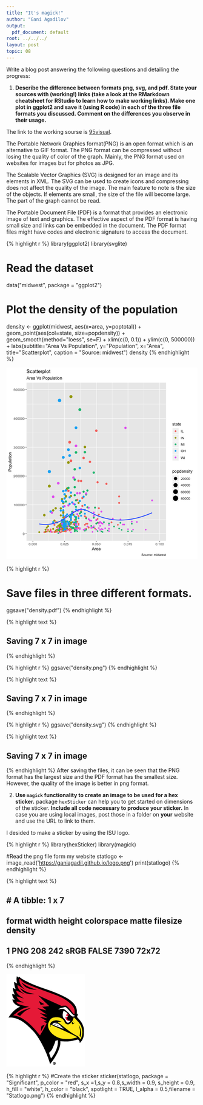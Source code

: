```yaml
---
title: "It's magick!"
author: "Gani Agadilov"
output:
  pdf_document: default
root: ../../../
layout: post
topic: 08
---
```


Write a blog post answering the following questions and detailing the progress: 

1. **Describe the difference between formats png, svg, and pdf. State your sources with (working!) links (take a look at the RMarkdown cheatsheet for RStudio to learn how to make working links). Make one plot in ggplot2 and save it (using R code) in each of the three file formats you discussed. Comment on the differences you observe in their usage.**

The link to the working sourse is [95visual](https://www.95visual.com/blog/svg-pdf-jpg-png-whats-the-difference).

The Portable Network Graphics format(PNG) is an open format which is an alternative to GIF format. The PNG format can be compressed without losing the quality of color of the graph. Mainly, the PNG format used on websites for images but for photos as JPG.

The Scalable Vector Graphics (SVG) is designed for an image and its elements in XML. The SVG can be used to create icons and compressing does not affect the quality of the image. The main feature to note is the size of the objects. If elements are small, the size of the file will become large. The part of the graph cannot be read.

The Portable Document File (PDF) is a format that provides an electronic image of text and graphics. The effective aspect of the PDF format is having small size and links can be embedded in the document. The PDF format files might have codes and electronic signature to access the document.



{% highlight r %}
library(ggplot2)
library(svglite)

# Read the dataset
data("midwest", package = "ggplot2")

# Plot the density of the population
density <- ggplot(midwest, aes(x=area, y=poptotal)) + 
  geom_point(aes(col=state, size=popdensity)) + 
  geom_smooth(method="loess", se=F) + 
  xlim(c(0, 0.1)) + 
  ylim(c(0, 500000)) + 
  labs(subtitle="Area Vs Population", 
       y="Population", 
       x="Area", 
       title="Scatterplot", 
       caption = "Source: midwest")
density
{% endhighlight %}

![center](../figure/08/GaniAgadilov/unnamed-chunk-1-1.png)

{% highlight r %}
# Save files in three different formats.

ggsave("density.pdf")
{% endhighlight %}



{% highlight text %}
## Saving 7 x 7 in image
{% endhighlight %}



{% highlight r %}
ggsave("density.png")
{% endhighlight %}



{% highlight text %}
## Saving 7 x 7 in image
{% endhighlight %}



{% highlight r %}
ggsave("density.svg")
{% endhighlight %}



{% highlight text %}
## Saving 7 x 7 in image
{% endhighlight %}
After saving the files, it can be seen that the PNG format has the largest size and the PDF format has the smallest size. However, the quality of the image is better in png format.

2. **Use `magick` functionality to create an image to be used for a hex sticker.**  package `hexSticker` can help you to get started on dimensions of the sticker. **Include all code necessary to produce your sticker.** In case you are using local images, post those in a folder on **your** website and use the URL to link to them.

I desided to make a sticker by using the ISU logo. 

{% highlight r %}
library(hexSticker)
library(magick)

#Read the png file form my website
statlogo <- image_read('https://ganiagadil.github.io/logo.png')
print(statlogo)
{% endhighlight %}



{% highlight text %}
## # A tibble: 1 x 7
##   format width height colorspace matte filesize density
##   <chr>  <int>  <int> <chr>      <lgl>    <int> <chr>  
## 1 PNG      208    242 sRGB       FALSE     7390 72x72
{% endhighlight %}

![center](../figure/08/GaniAgadilov/unnamed-chunk-2-1.png)

{% highlight r %}
#Create the sticker
sticker(statlogo, package = "Significant", p_color = "red", 
        s_x =1,s_y = 0.8,s_width = 0.9, s_height = 0.9,
        h_fill = "white", h_color = "black", spotlight = TRUE, 
        l_alpha = 0.5,filename = "Statlogo.png")
{% endhighlight %}



